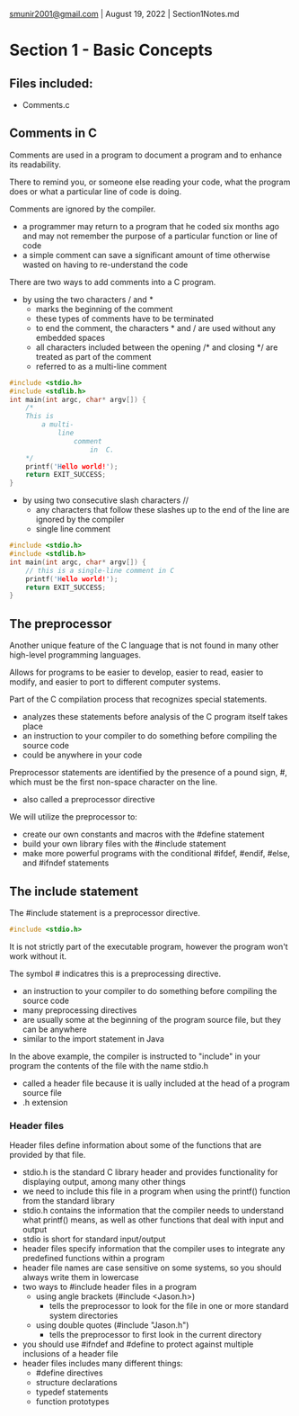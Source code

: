 smunir2001@gmail.com | August 19, 2022 | Section1Notes.md
# Section 1 - Basic Concepts
## Files included:
* Comments.c
## Comments in C
Comments are used in a program to document a program and to enhance its readability.

There to remind you, or someone else reading your code, what the program does or what a particular line of code is doing.

Comments are ignored by the compiler.
* a programmer may return to a program that he coded six months ago and may not remember the purpose of a particular function or line of code
* a simple comment can save a significant amount of time otherwise wasted on having to re-understand the code

There are two ways to add comments into a C program.
* by using the two characters / and *
    * marks the beginning of the comment
    * these types of comments have to be terminated
    * to end the comment, the characters * and / are used without any embedded spaces
    * all characters included between the opening /* and closing */ are treated as part of the comment
    * referred to as a multi-line comment
```C
#include <stdio.h>
#include <stdlib.h>
int main(int argc, char* argv[]) {
    /*
    This is
        a multi-
            line
                comment
                    in  C.
    */
    printf('Hello world!');
    return EXIT_SUCCESS;
}
```
* by using two consecutive slash characters //
    * any characters that follow these slashes up to the end of the line are ignored by the compiler
    * single line comment
```C
#include <stdio.h>
#include <stdlib.h>
int main(int argc, char* argv[]) {
    // this is a single-line comment in C
    printf('Hello world!');
    return EXIT_SUCCESS;
}
```
## The preprocessor
Another unique feature of the C language that is not found in many other high-level programming languages.

Allows for programs to be easier to develop, easier to read, easier to modify, and easier to port to different computer systems.

Part of the C compilation process that recognizes special statements.
* analyzes these statements before analysis of the C program itself takes place
* an instruction to your compiler to do something before compiling the source code
* could be anywhere in your code

Preprocessor statements are identified by the presence of a pound sign, #, which must be the first non-space character on the line.
* also called a preprocessor directive

We will utilize the preprocessor to:
* create our own constants and macros with the #define statement
* build your own library files with the #include statement
* make more powerful programs with the conditional #ifdef, #endif, #else, and #ifndef statements
## The include statement
The #include statement is a preprocessor directive.
```C
#include <stdio.h>
```
It is not strictly part of the executable program, however the program won't work without it.

The symbol # indicatres this is a preprocessing directive.
* an instruction to your compiler to do something before compiling the source code
* many preprocessing directives
* are usually some at the beginning of the program source file, but they can be anywhere
* similar to the import statement in Java

In the above example, the compiler is instructed to "include" in your program the contents of the file with the name stdio.h
* called a header file because it is ually included at the head of a program source file
* .h extension
### Header files
Header files define information about some of the functions that are provided by that file.
* stdio.h is the standard C library header and provides functionality for displaying output, among many other things
* we need to include this file in a program when using the printf() function from the standard library
* stdio.h contains the information that the compiler needs to understand what printf() means, as well as other functions that deal with input and output
* stdio is short for standard input/output
* header files specify information that the compiler uses to integrate any predefined functions within a program
* header file names are case sensitive on some systems, so you should always write them in lowercase
* two ways to #include header files in a program
    * using angle brackets (#include <Jason.h>)
        * tells the preprocessor to look for the file in one or more standard system directories
    * using double quotes (#include "Jason.h")
        * tells the preprocessor to first look in the current directory
* you should use #ifndef and #define to protect against multiple inclusions of a header file
* header files includes many different things:
    * #define directives
    * structure declarations
    * typedef statements
    * function prototypes